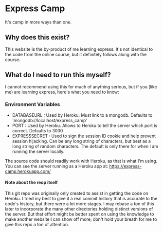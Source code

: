 # Express Camp
It's camp in more ways than one.
## Why does this exist?
This website is the by-product of me learning express. It's not identical to the code from the online course, but it definitely follows along with the course.

## What do I need to run this myself?
I cannot recommend using this for much of anything serious, but if you (like me) are learning express, here's what you need to know:

### Environment Variables
- DATABASEURL   : Used by Heroku. Must link to a mongodb. Defaults to 'mongodb://localhost/express_camp'
- PORT          : Used by Heroku. Allows to Heroku to tell the server which port is correct. Defaults to 3000
- EXPRESSSECRET : Used to sign the session ID cookie and help prevent session hijacking. Can be any long string of characters, but best as a long string of random characters. The default is only there for when I am running the server locally.

The source code should readily work with Heroku, as that is what I'm using.
You can see the server running as a Heroku app at: https://express-camp.herokuapp.com/


#### Note about the reop itself
This git repo was originally only created to assist in getting the code on Heroku. I tried my best to give it a real commit history that is accurate to the code's history, but there were a lot more stages. I may rebase a ton of this later to incorporate the many other directories holding distinct versions of the server. But that effort might be better spent on using the knowledge to make another website I can show off more; don't hold your breath for me to give this repo a ton of attention.